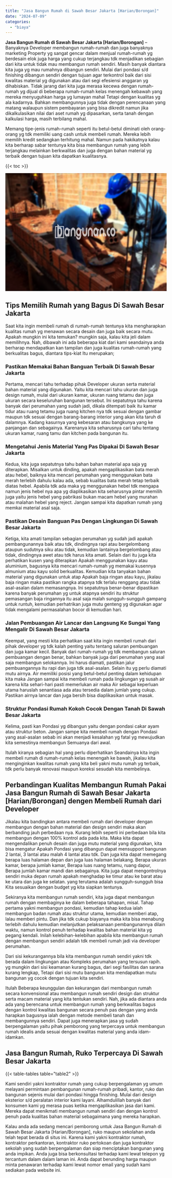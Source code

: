```yaml
---
title: "Jasa Bangun Rumah di Sawah Besar Jakarta [Harian/Borongan]"
date: "2024-07-09"
categories: 
  - "biaya"
---
```


**Jasa Bangun Rumah di Sawah Besar Jakarta \[Harian/Borongan\]** – Banyaknya Developer membangun rumah-rumah dan juga banyaknya marketing Property yg sangat gencar dalam menjual rumah-rumah yg berdesain elok juga harga yang cukup terjangkau tdk menjadikan sebagian dari kita untuk tidak mau membangun rumah sendiri. Masih banyak diantara kita juga yg mau rumahnya dibangun sendiri. Mulai dari pondasi s/d finishing dibangun sendiri dengan tujuan agar terkontrol baik dari sisi kwalitas material yg digunakan atau dari segi efesiensi anggaran yg dihabiskan. Tidak jarang dari kita juga merasa kecewa dengan rumah-rumah yg dijual di beberapa rumah-rumah kelas menengah kebawah yang mereka menyuguhkan harga yg lumayan mahal Tetapi dengan kualitas yg ala kadarnya. Bahkan membangunnya juga tidak dengan perencanaan yang matang walaupun sistem pembayaran yang bisa dikredit namun jika dikalkulasikan nilai dari aset rumah yg dipasarkan, serta tanah dengan kalkulasi harga, masih terbilang mahal.

Memang tipe-jenis rumah-rumah seperti itu betul-betul diminati oleh orang-orang yg tdk memiliki uang cash untuk membeli rumah. Mereka lebih memilih kredit sedangkan terhitung mahal. Namun pada hakikatnya kalau kita berharap sabar tentunya kita bisa membangun rumah yang lebih terjangkau melainkan berkwalitas dan juga dengan bahan material yg terbaik dengan tujuan kita dapatkan kualitasnya.

{{< toc >}}

![Jasa Bangun Rumah di Sawah Besar Jakarta [Harian/Borongan]](/images/borong-bangunan-39.png)

## Tips Memilih Rumah yang Bagus Di Sawah Besar Jakarta

Saat kita ingin membeli rumah di rumah-rumah tentunya kita mengharapkan kualitas rumah yg menawan secara desain dan juga baik secara mutu. Apakah mungkin ini kita temukan? mungkin saja, kalau kita jeli dalam memilihnya. Nah, dibawah ini ada beberapa kiat dari kami seandainya anda berharap mendapatkan kan tampilan dan juga kualitas rumah-rumah yang berkualitas bagus, diantara tips-kiat Itu merupakan;

### Pastikan Memakai Bahan Banguan Terbaik Di Sawah Besar Jakarta

Pertama, mencari tahu terhadap pihak Developer ukuran serta material bahan material yang digunakan. Yaitu kita mencari tahu ukuran dan juga design rumah, mulai dari ukuran kamar, ukuran ruang tetamu dan juga ukuran secara keseluruhan bangunan tersebut. Ini sepatutnya tahu karena banyak dari perumahan yang sudah jadi, dikala ditempati baik itu kamar tidur atau ruang tetamu juga ruang kitchen nya tdk sesuai dengan gambar maupun tdk sesuai dengan barang-barang interior yang akan kita taruh di dalamnya. Kadang kasurnya yang kebesaran atau bangkunya yang ke panjangan dan sebagainya. Karenanya kita seharusnya cari tahu tentang ukuran kamar, ruang tamu dan kitchen pada bangunan itu.

### Mengetahui Jenis Material Yang Pas Dipakai Di Sawah Besar Jakarta

Kedua, kita juga sepatutnya tahu bahan bahan material apa saja yg diterapkan. Misalkan untuk dinding, apakah mengaplikasikan bata merah atau hebel, baiknya kita mencari perumahan yang menggunakan bata merah terlebih dahulu kalau ada, sebab kualitas bata merah tetap terbaik diatas hebel. Apabila tdk ada maka yg menggunakan hebel tdk mengapa namun jenis hebel nya apa yg diaplikasikan kita seharusnya pintar memilih juga yaitu jenis hebel yang pabrikasi bukan macam hebel yang murahan atau malahan hebel yang reject. Jangan sampai kita dapatkan rumah yang memkai material asal saja.

### Pastikan Desain Banguan Pas Dengan Lingkungan Di Sawah Besar Jakarta

Ketiga, kita amati tampilan sebagian perumahan yg sudah jadi apakah pembangunannya baik atau tdk, dindingnya rapi atau bergelombang ataupun sudutnya siku atau tidak, kemudian lantainya bergelombang atau tidak, dindingnya awet atau tdk harus kita amati. Selain dari itu juga kita perhatikan kusen yang diterapkan Apakah menggunakan kayu atau aluminium, bagusnya kita mencari rumah-rumah yg memakai kusennya almunium atau kayu solid berkualitas. Kemudian kita tanyakan bahan material yang digunakan untuk atap Apakah baja ringan atau kayu, jikalau baja ringan maka pastikan rangka atapnya tdk terlalu renggang atau tidak asal-asalan dalam memasangnya. Ini sepatutnya benar-benar dipastikan karena banyak perumahan yg untuk atapnya sendiri itu struktur pemasangan baja ringannya itu asal saja malah sungguh-sungguh gampang untuk runtuh, kemudian perhatrikan juga mutu genteng yg digunakan agar tidak mengalami permasalahan bocor di kemudian hari.

### Jalan Pembuangan Air Lancar dan Langsung Ke Sungai Yang Mengalir Di Sawah Besar Jakarta

Keempat, yang mesti kita perhatikan saat kita ingin membeli rumah dari pihak developer yg tdk kalah penting yaitu tentang saluran pembuangan dan juga kamar kecil. Banyak dari rumah-rumah yg tdk membangun saluran pembuangan dengan benar, bahkan banyak juga dari perumahan yang asal saja membangun selokannya. Ini harus diamati, pastikan jalur pembuangannya itu rapi dan juga tdk asal-asalan. Selain itu yg perlu diamati mutu airnya. Air memiliki posisi yang betul-betul penting dalam kehidupan kita maka Jangan sampai kita membeli rumah pada lingkungan yg susah air karena kita sehari-hari pasti memerlukan air maka Air sebagai keperluan utama haruslah senantiasa ada atau tersedia dalam jumlah yang cukup. Pastikan airnya lancar dan juga bersih bisa diaplikasikan untuk masak.

### Struktur Pondasi Rumah Kokoh Cocok Dengan Tanah Di Sawah Besar Jakarta

Kelima, pasti kan Pondasi yg dibangun yaitu dengan pondasi cakar ayam atau struktur beton. Jangan sampe kita membeli rumah dengan Pondasi yang asal-asalan sebab ini akan menjadi kesalahan yg fatal yg mewujudkan kita semestinya membangun Semuanya dari awal.

Itulah kiranya sebagian hal yang perlu diperhatikan Seandainya kita ingin membeli rumah di rumah-rumah kelas menengah ke bawah, jikalau kita menginginkan kwalitas rumah yang kita beli yakni mutu rumah yg terbaik, tdk perlu banyak renovasi maupun koreksi sesudah kita membelinya.

## Perbandingan Kualitas Membangun Rumah Pakai Jasa Bangun Rumah di Sawah Besar Jakarta \[Harian/Borongan\] dengen Membeli Rumah dari Developer

Jikalau kita bandingkan antara membeli rumah dari developer dengan membangun dengan bahan material dan design sendiri maka akan berbanding jauh perbedaan nya. Kurang lebih seperti ini perbedaan bila kita membangun dengan 100% kontrol ada pada kita. Maka kita dapat mengendalikan penuh desain dan juga mutu material yang digunakan, kita bisa mengatur Apakah Pondasi yang dibangun dapat mensupport bangunan 2 lantai, 3 lantai atau malah 4 lantai atau tdk. Dan juga kita dapat memegang berapa luas halaman depan dan juga luas halaman belakang. Berapa ukuran kamar, berapa jumlah kamar, Berapa luas ruang tetamu, ruang dapur, Berapa jumlah kamar mandi dan sebagainya. Kita juga dapat mengontrolnya sendiri muka depan rumah apakah menghadap ke timur atau ke barat atau ke utara dan juga ke selatan. yang terutama adalah sungguh-sungguh bisa Kita sesuaikan dengan budget yg kita siapkan tentunya.

Sekiranya kita membangun rumah sendiri, kita juga dapat membangun rumah dengan membaginya ke dalam beberapa tahapan, misal. Tahap pertama yakni membangun pondasi, kemudian tahap kedua ialah membangun badan rumah atau struktur utama, kemudian memberi atap, lalau memberi pintu. Dan jika tdk cukup biayanya maka kita bisa menabung terlebih dahulu kemudian melanjutkan pelaksanaan pembangunannya dilain waktu, namun kontrol penuh terhadap kwalitas bahan material kita yg pegang kendali. Inilah kelebihan-kelebihan apabila kita membangun rumah dengan membangun sendiri adalah tdk membeli rumah jadi via developer perumahan.

Dari sisi kekurangannya bila kita membangun rumah sendiri yakni tdk berada dalam lingkungan atau Kompleks perumahan yang tersusun rapih. yg mungkin dari sisi keamanan kurang bagus, dari segi fasilitas dan sarana kurang lengkap, Tetapi dari sisi mutu bangunan kita mendapatkan mutu bangunan yg cocok dengan tujuan kita sendiri.

Itulah Beberapa keunggulan dan kekurangan dari membangun rumah secara konvensional atau membangun rumah sendiri design dan struktur serta macam material yang kita tentukan sendiri. Nah, jika ada diantara anda ada yang berencana untuk membangun rumah yang berkwalitas bagus dengan kontrol kwalitas bangunan secara penuh pas dengan yang anda harapkan bagusnya ialah dengan metode membeli tanah dan membangunnya sendiri. Dapat juga menerapkan jasa yg sudah berpengalaman yaitu pihak pemborong yang terpercaya untuk membangun rumah idealis anda sesuai dengan kwalitas material yang anda idam-idamkan.

## Jasa Bangun Rumah, Ruko Terpercaya Di Sawah Besar Jakarta

{{< table-tables table="table2" >}}

Kami sendiri yakni kontraktor rumah yang cukup berpengalaman yg umum melayani permintaan pembangunan rumah-rumah pribadi, kantor, ruko dan bangunan sejenis mulai dari pondasi hingga finishing. Mulai dari design eksterior s/d peralatan interior kami layani. Alhamdulillah banyak dari konsumen kami yg merasa puas ketika mengaplikasikan jasa dari kami. Mereka dapat menikmati membangun rumah sendiri dan dengan kontrol penuh pada kualitas bahan material sebagaimana yang mereka harapkan.

Kalau anda ada sedang mencari pemborong untuk Jasa Bangun Rumah di Sawah Besar Jakarta \[Harian/Borongan\], ruko maupun sekolahan anda telah tepat berada di situs ini. Karena kami yakni kontraktor rumah, kontraktor perkantoran, kontraktor ruko pertokoan dan juga kontraktor sekolah yang sudah berpengalaman dan siap menciptakan bangunan yang anda impikan. Anda juga bisa berkonsultasi terhadap kami lewat telepon yg tercantum dalam dalam laman ini. Anda dapat berunding harga maupun minta penawaran terhadap kami lewat nomor email yang sudah kami sediakan pada website ini.
